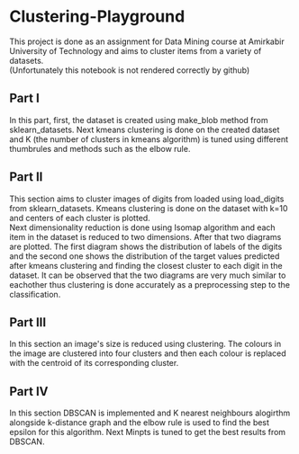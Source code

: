 # Clustering-Playground
This project is done as an assignment for Data Mining course at Amirkabir University of Technology and aims to cluster items from a variety of datasets.
<br>
(Unfortunately this notebook is not rendered correctly by github)
## Part I
In this part, first, the dataset is created using make_blob method from sklearn_datasets. Next kmeans clustering is done on the created dataset and K (the number of clusters in kmeans algorithm) is tuned using different thumbrules and methods such as the elbow rule.
## Part II
This section aims to cluster images of digits from loaded using load_digits from sklearn_datasets. Kmeans clustering is done on the dataset with k=10 and centers of each cluster is plotted.
<br>
Next dimensionality reduction is done using Isomap algorithm and each item in the dataset is reduced to two dimensions. After that two diagrams are plotted. The first diagram shows the distribution of labels of the digits and the second one shows the distribution of the target values predicted after kmeans clustering and finding the closest cluster to each digit in the dataset. It can be observed that the two diagrams are very much similar to eachother thus clustering is done accurately as a preprocessing step to the classification.
## Part III
In this section an image's size is reduced using clustering. The colours in the image are clustered into four clusters and then each colour is replaced with the centroid of its corresponding cluster.
## Part IV
In this section DBSCAN is implemented and K nearest neighbours alogirthm alongside k-distance graph and the elbow rule is used to find the best epsilon for this algorithm. Next Minpts is tuned to get the best results from DBSCAN.
